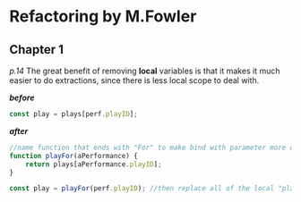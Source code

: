 # Refactoring by M.Fowler

## Chapter 1

_p.14_ The great benefit of removing **local** variables is that it makes it much easier to do extractions,
since there is less local scope to deal with.

**_before_**

```javascript
const play = plays[perf.playID];
```

**_after_**

```javascript
//name function that ends with "For" to make bind with parameter more obvious
function playFor(aPerformance) {
	return plays[aPerformance.playID];
}

const play = playFor(perf.playID); //then replace all of the local "play" variables with function
```
